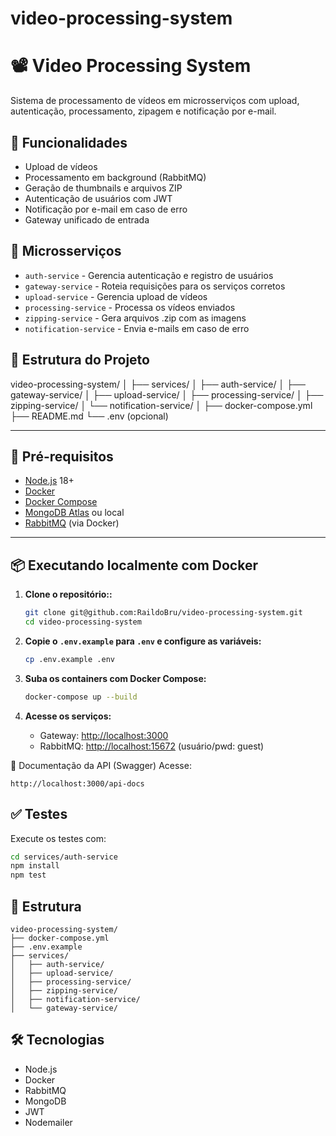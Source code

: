 # video-processing-system

# 📽️ Video Processing System

Sistema de processamento de vídeos em microsserviços com upload, autenticação, processamento, zipagem e notificação por e-mail.

## 🚀 Funcionalidades

- Upload de vídeos
- Processamento em background (RabbitMQ)
- Geração de thumbnails e arquivos ZIP
- Autenticação de usuários com JWT
- Notificação por e-mail em caso de erro
- Gateway unificado de entrada

## 🧱 Microsserviços

- `auth-service` - Gerencia autenticação e registro de usuários
- `gateway-service` - Roteia requisições para os serviços corretos
- `upload-service` - Gerencia upload de vídeos
- `processing-service` - Processa os vídeos enviados
- `zipping-service` - Gera arquivos .zip com as imagens
- `notification-service` - Envia e-mails em caso de erro

## 📁 Estrutura do Projeto

video-processing-system/ │ ├── services/ │ ├── auth-service/ │ ├── gateway-service/ │ ├── upload-service/ │ ├── processing-service/ │ ├── zipping-service/ │ └── notification-service/ │ ├── docker-compose.yml ├── README.md └── .env (opcional)

---


## 🔧 Pré-requisitos

- [Node.js](https://nodejs.org/) 18+
- [Docker](https://www.docker.com/)
- [Docker Compose](https://docs.docker.com/compose/)
- [MongoDB Atlas](https://www.mongodb.com/cloud/atlas) ou local
- [RabbitMQ](https://www.rabbitmq.com/) (via Docker)

---

## 📦 Executando localmente com Docker

1. **Clone o repositório::**
   ```bash
   git clone git@github.com:RaildoBru/video-processing-system.git
   cd video-processing-system
   ```

2. **Copie o `.env.example` para `.env` e configure as variáveis:**
   ```bash
   cp .env.example .env
   ```

3. **Suba os containers com Docker Compose:**
   ```bash
   docker-compose up --build
   ```

4. **Acesse os serviços:**
   - Gateway: [http://localhost:3000](http://localhost:3000)
   - RabbitMQ: [http://localhost:15672](http://localhost:15672) (usuário/pwd: guest)

📄 Documentação da API (Swagger)
Acesse:

```http
http://localhost:3000/api-docs

```

## ✅ Testes

Execute os testes com:

```bash
cd services/auth-service
npm install
npm test
```

## 📁 Estrutura

```
video-processing-system/
├── docker-compose.yml
├── .env.example
├── services/
│   ├── auth-service/
│   ├── upload-service/
│   ├── processing-service/
│   ├── zipping-service/
│   ├── notification-service/
│   └── gateway-service/
```

## 🛠 Tecnologias

- Node.js
- Docker
- RabbitMQ
- MongoDB
- JWT
- Nodemailer
